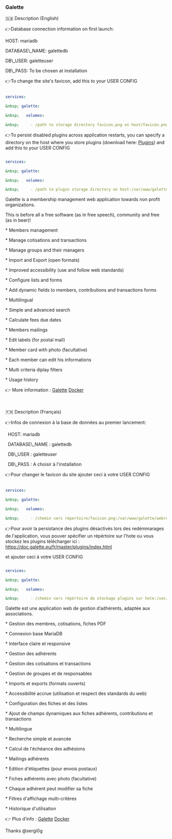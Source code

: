 ### Galette







🇬🇧 Description (English)



👉Database connection information on first launch:



HOST: mariadb



DATABASE\\\_NAME: galettedb



DB\\\_USER: galetteuser



DB\\\_PASS: To be chosen at installation



👉To change the site's favicon, add this to your USER CONFIG



```yaml

services:

&nbsp; galette:

&nbsp;   volumes:

&nbsp;     - /path to storage directory favicon.png on host/favicon.png:/var/www/galette/webroot/themes/default/images/favicon.png

```



👉To persist disabled plugins across application restarts, you can specify a directory on the host where you store plugins (download here: [Plugins](https://doc.galette.eu/en/master/plugins/index.html)) and add this to your USER CONFIG



```yaml

services:

&nbsp; galette:

&nbsp;   volumes:

&nbsp;     - /path to plugin storage directory on host:/var/www/galette/plugins

```



Galette is a membership management web application towards non profit organizations.



This is before all a free software (as in free speech), community and free (as in beer)!



\* Members management

\* Manage cotisations and transactions

\* Manage groups and their managers

\* Import and Export (open formats)

\* Improved accessibility (use and follow web standards)

\* Configure lists and forms

\* Add dynamic fields to members, contributions and transactions forms

\* Multilingual

\* Simple and advanced search

\* Calculate fees due dates

\* Members mailings

\* Edit labels (for postal mail)

\* Member card with photo (facultative)

\* Each member can edit his informations

\* Multi criteria diplay filters

\* Usage history



👉  More information : [Galette](https://galette.eu) [Docker](https://github.com/galette-community/docker)



 



🇫🇷 Description (Français)



👉Infos de connexion à la base de données au premier lancement:





        HOST: mariadb



        DATABASE\\\_NAME : galettedb



        DB\\\_USER : galetteuser



        DB\\\_PASS : A choisir à l'installation





👉Pour changer le favicon du site ajouter ceci à votre USER CONFIG



```yaml

services:

&nbsp; galette:

&nbsp;   volumes:

&nbsp;     - /chemin vers répertoire/favicon.png:/var/www/galette/webroot/themes/default/images/favicon.png

```



👉Pour avoir la persistance des plugins désactivés lors des redémmarages de l'application, vous pouver spécifier un répértoire sur l'hote ou vous stockez les plugins télécharger ici : https://doc.galette.eu/fr/master/plugins/index.html



et ajouter ceci à votre USER CONFIG



```yaml

services:

&nbsp; galette:

&nbsp;   volumes:

&nbsp;     - /chemin vers répértoire de stockage plugins sur hote:/var/www/galette/plugins

```



Galette est une application web de gestion d’adhérents, adaptée aux associations.



\* Gestion des membres, cotisations, fiches PDF

\* Connexion base MariaDB

\* Interface claire et responsive

\* Gestion des adhérents

\* Gestion des cotisations et transactions

\* Gestion de groupes et de responsables

\* Imports et exports (formats ouverts)

\* Accessibilité accrue (utilisation et respect des standards du web)

\* Configuration des fiches et des listes

\* Ajout de champs dynamiques aux fiches adhérents, contributions et transactions

\* Multilingue

\* Recherche simple et avancée

\* Calcul de l'échéance des adhésions

\* Mailings adhérents

\* Edition d'étiquettes (pour envois postaux)

\* Fiches adhérents avec photo (facultative)

\* Chaque adhérent peut modifier sa fiche

\* Filtres d'affichage multi-critères

\* Historique d'utilisation



👉 Plus d’info : [Galette](https://galette.eu) [Docker](https://github.com/galette-community/docker)





Thanks @sergi0g





